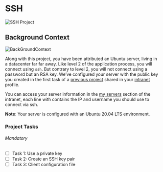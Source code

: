 # SSH
![SSH Project](https://alx-intranet.hbtn.io/images/challenge2022/get-started.jpg)

## Background Context
![BackGroundContext](https://s3.amazonaws.com/intranet-projects-files/holbertonschool-sysadmin_devops/244/zPVRKhPsUP5lK.gif)

Along with this project, you have been attributed an Ubuntu server, living in a datacenter far far away. Like level 2 of the application process, you will connect using `ssh`. But contrary to level 2, you will not connect using a password but an RSA key. We’ve configured your server with the public key you created in the first task of a [previous project](https://alx-intranet.hbtn.io/rltoken/UQIQV4HJGvBv0qrHhlDFaQ) shared in your [intranet](https://alx-intranet.hbtn.io/rltoken/8ZlNV0J-sa-dijhmhJolOg) profile.

You can access your server information in the [my servers](https://alx-intranet.hbtn.io/rltoken/e2_s_pXwBVuYbhrvoesfrg) section of the intranet, each line with contains the IP and username you should use to connect via ssh.

**Note**: Your server is configured with an Ubuntu 20.04 LTS environment.


### Project Tasks

###### Mandatory

- [ ] Task 1: Use a private key
- [ ] Task 2: Create an SSH key pair
- [ ] Task 3: Client configuration file